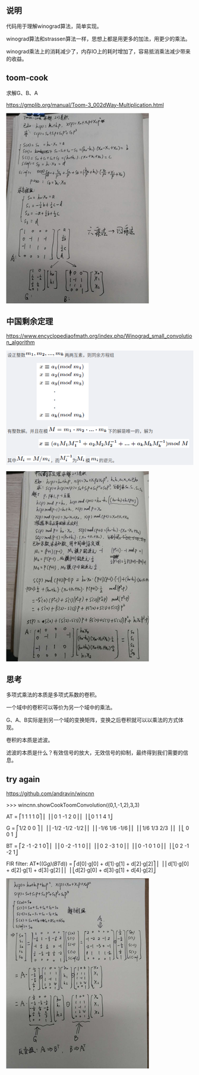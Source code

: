 ## 说明

代码用于理解winograd算法，简单实现。

winograd算法和strassen算法一样，思想上都是用更多的加法，用更少的乘法。

winograd乘法上的消耗减少了，内存IO上的耗时增加了，容易抵消乘法减少带来的收益。

## toom-cook

求解G、B、A

https://gmplib.org/manual/Toom-3_002dWay-Multiplication.html

<img src="toom-cook.jpeg" alt="toom-cook" style="zoom:50%;" />



## 中国剩余定理

https://www.encyclopediaofmath.org/index.php/Winograd_small_convolution_algorithm

![image-20200424153932122](image-20200424153932122.png)

<img src="crt.jpeg" alt="crt" style="zoom:50%;" />

## 思考

多项式乘法的本质是多项式系数的卷积。

一个域中的卷积可以等价为另一个域中的乘法。

G、A、B实际是到另一个域的变换矩阵，变换之后卷积就可以以乘法的方式体现。

卷积的本质是滤波。

滤波的本质是什么？有效信号的放大，无效信号的抑制，最终得到我们需要的信息。

## try again

https://github.com/andravin/wincnn

\>>> wincnn.showCookToomConvolution((0,1,-1,2),3,3)

AT = 
⎡1  1  1   1  0⎤
⎢              ⎥
⎢0  1  -1  2  0⎥
⎢              ⎥
⎣0  1  1   4  1⎦

G = 
⎡1/2    0     0  ⎤
⎢                ⎥
⎢-1/2  -1/2  -1/2⎥
⎢                ⎥
⎢-1/6  1/6   -1/6⎥
⎢                ⎥
⎢1/6   1/3   2/3 ⎥
⎢                ⎥
⎣ 0     0     1  ⎦

BT = 
⎡2  -1  -2  1   0⎤
⎢                ⎥
⎢0  -2  -1  1   0⎥
⎢                ⎥
⎢0  2   -3  1   0⎥
⎢                ⎥
⎢0  -1  0   1   0⎥
⎢                ⎥
⎣0  2   -1  -2  1⎦

FIR filter: AT*((G*g)(BT*d)) =
⎡d[0]⋅g[0] + d[1]⋅g[1] + d[2]⋅g[2]⎤
⎢                                 ⎥
⎢d[1]⋅g[0] + d[2]⋅g[1] + d[3]⋅g[2]⎥
⎢                                 ⎥
⎣d[2]⋅g[0] + d[3]⋅g[1] + d[4]⋅g[2]⎦

<img src="1479115435.jpg" alt="1479115435" style="zoom:50%;" />